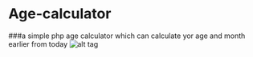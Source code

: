 # Age-calculator
###a simple php age calculator which can calculate yor age and month earlier from today 
![alt tag](http://i.imgur.com/8GxIrDD.gif)

